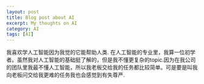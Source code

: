 ```yaml
---
layout: post
title: Blog post about AI
excerpt: My thoughts on AI
category: AI
tags: [AI]
---
```


我喜欢学人工智能因为我觉的它能帮助人类. 在人工智能的专业里，我算一位初学者。虽然我对人工智能的基础挺了解的，但是我不懂更复杂的topic.因为在我公司的团队里我最不懂人工智能，所以我老板交给我的任务都比较简单。可是要是叫我向老板问交给我更难的任务我也会感觉到有失尊严.